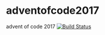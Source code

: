 # adventofcode2017
advent of code 2017
[![Build Status](https://travis-ci.org/ThomasAndrewMacLean/adventofcode2017.svg?branch=master)](https://travis-ci.org/ThomasAndrewMacLean/adventofcode2017)
